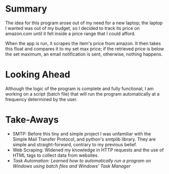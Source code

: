 # Summary
The idea for this program arose out of my need for a new laptop; the laptop I wanted was out of my budget, so I decided to track its price on amazon.com until it fell inside a price range that I could afford.

When the app is run, it scrapes the item's price from amazon. It then takes this float and compares it to my set max price; if the retrieved price is below the set maximum, an email notification is sent, otherwise, nothing happens.
# Looking Ahead
Although the logic of the program is complete and fully functional, I am working on a script (batch file) that will run the program automatically at a frequency determined by the user.
# Take-Aways
- SMTP: Before this tiny and simple project I was unfamiliar with the Simple Mail Transfer Protocol, and python's smtplib library. They are simple and straight-forward, contrary to my previous belief.
- Web Scraping: Widened my knowledge in HTTP requests and the use of HTML tags to collect data from websites.
- *Task Automation: Learned how to automatically run a program on Windows using batch files and  Windows' Task Manager*
